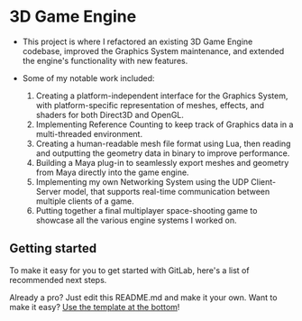 # 3D Game Engine

- This project is where I refactored an existing 3D Game Engine codebase, improved the Graphics System maintenance, and extended the engine's functionality with new features.
- Some of my notable work included:
  
  1. Creating a platform-independent interface for the Graphics System, with platform-specific representation of meshes, effects, and shaders for both Direct3D and OpenGL.
  2. Implementing Reference Counting to keep track of Graphics data in a multi-threaded environment.
  3. Creating a human-readable mesh file format using Lua, then reading and outputting the geometry data in binary to improve performance.
  4. Building a Maya plug-in to seamlessly export meshes and geometry from Maya directly into the game engine.
  5. Implementing my own Networking System using the UDP Client-Server model, that supports real-time communication between multiple clients of a game.
  6. Putting together a final multiplayer space-shooting game to showcase all the various engine systems I worked on.

## Getting started

To make it easy for you to get started with GitLab, here's a list of recommended next steps.

Already a pro? Just edit this README.md and make it your own. Want to make it easy? [Use the template at the bottom](#editing-this-readme)!
